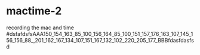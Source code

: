 # mactime-2
recording the mac and time
#dsfafdsfsAAA150_154_163_85_100_156_164_85_100_151_157_176_163_107_145_156_156_88_,201_162_167_134_107_151_167_132_102_220_205_177_BBBfdasfdasfsd

